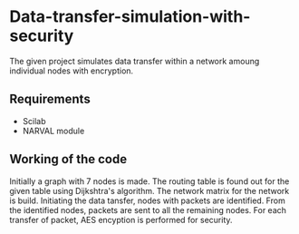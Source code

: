 # Data-transfer-simulation-with-security

The given project simulates data transfer within a network amoung individual nodes with encryption. 

## Requirements
- Scilab
- NARVAL module 

## Working of the code
Initially a graph with 7 nodes is made. The routing table is found out for the given table using Dijkshtra's algorithm. The network matrix for the network is build. Initiating the data tansfer, nodes with packets are identified. From the identified nodes, packets are sent to all the remaining nodes. For each transfer of packet, AES encyption is performed for security.
